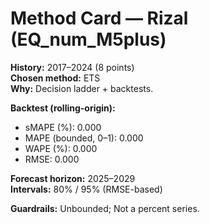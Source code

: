 # Method Card — Rizal (EQ_num_M5plus)

**History:** 2017–2024 (8 points)  
**Chosen method:** ETS  
**Why:** Decision ladder + backtests.

**Backtest (rolling-origin):**
- sMAPE (%): 0.000
- MAPE (bounded, 0–1): 0.000
- WAPE (%): 0.000
- RMSE: 0.000

**Forecast horizon:** 2025–2029  
**Intervals:** 80% / 95% (RMSE-based)

**Guardrails:** Unbounded; Not a percent series.
